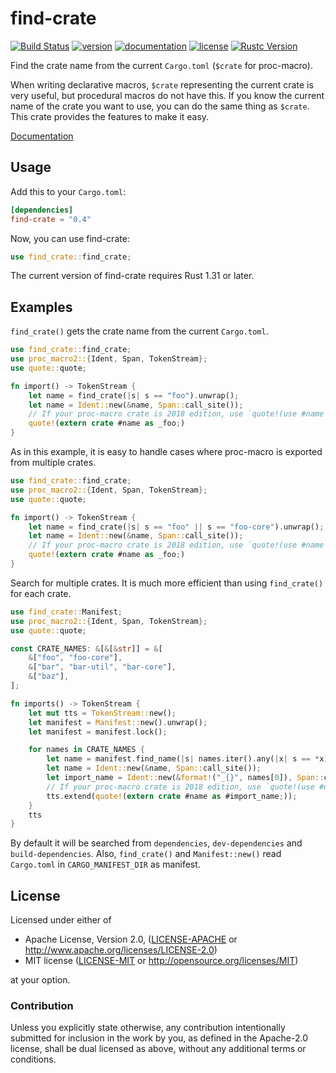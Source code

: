 # find-crate

[![Build Status](https://travis-ci.com/taiki-e/find-crate.svg?branch=master)](https://travis-ci.com/taiki-e/find-crate)
[![version](https://img.shields.io/crates/v/find-crate.svg)](https://crates.io/crates/find-crate/)
[![documentation](https://docs.rs/find-crate/badge.svg)](https://docs.rs/find-crate/)
[![license](https://img.shields.io/crates/l/find-crate.svg)](https://crates.io/crates/find-crate/)
[![Rustc Version](https://img.shields.io/badge/rustc-1.31+-lightgray.svg)](https://blog.rust-lang.org/2018/12/06/Rust-1.31-and-rust-2018.html)

Find the crate name from the current `Cargo.toml` (`$crate` for proc-macro).

When writing declarative macros, `$crate` representing the current crate is very useful, but procedural macros do not have this. If you know the current name of the crate you want to use, you can do the same thing as `$crate`. This crate provides the features to make it easy.

[Documentation](https://docs.rs/find-crate/)

## Usage

Add this to your `Cargo.toml`:

```toml
[dependencies]
find-crate = "0.4"
```

Now, you can use find-crate:

```rust
use find_crate::find_crate;
```

The current version of find-crate requires Rust 1.31 or later.

## Examples

`find_crate()` gets the crate name from the current `Cargo.toml`.

```rust
use find_crate::find_crate;
use proc_macro2::{Ident, Span, TokenStream};
use quote::quote;

fn import() -> TokenStream {
    let name = find_crate(|s| s == "foo").unwrap();
    let name = Ident::new(&name, Span::call_site());
    // If your proc-macro crate is 2018 edition, use `quote!(use #name as _foo;)` instead.
    quote!(extern crate #name as _foo;)
}
```

As in this example, it is easy to handle cases where proc-macro is exported from multiple crates.

```rust
use find_crate::find_crate;
use proc_macro2::{Ident, Span, TokenStream};
use quote::quote;

fn import() -> TokenStream {
    let name = find_crate(|s| s == "foo" || s == "foo-core").unwrap();
    let name = Ident::new(&name, Span::call_site());
    // If your proc-macro crate is 2018 edition, use `quote!(use #name as _foo;)` instead.
    quote!(extern crate #name as _foo;)
}
```

Search for multiple crates. It is much more efficient than using `find_crate()` for each crate.

```rust
use find_crate::Manifest;
use proc_macro2::{Ident, Span, TokenStream};
use quote::quote;

const CRATE_NAMES: &[&[&str]] = &[
    &["foo", "foo-core"],
    &["bar", "bar-util", "bar-core"],
    &["baz"],
];

fn imports() -> TokenStream {
    let mut tts = TokenStream::new();
    let manifest = Manifest::new().unwrap();
    let manifest = manifest.lock();

    for names in CRATE_NAMES {
        let name = manifest.find_name(|s| names.iter().any(|x| s == *x)).unwrap();
        let name = Ident::new(&name, Span::call_site());
        let import_name = Ident::new(&format!("_{}", names[0]), Span::call_site());
        // If your proc-macro crate is 2018 edition, use `quote!(use #name as #import_name;)` instead.
        tts.extend(quote!(extern crate #name as #import_name;));
    }
    tts
}
```

By default it will be searched from `dependencies`, `dev-dependencies` and `build-dependencies`.
Also, `find_crate()` and `Manifest::new()` read `Cargo.toml` in `CARGO_MANIFEST_DIR` as manifest.

## License

Licensed under either of

* Apache License, Version 2.0, ([LICENSE-APACHE](LICENSE-APACHE) or <http://www.apache.org/licenses/LICENSE-2.0>)
* MIT license ([LICENSE-MIT](LICENSE-MIT) or <http://opensource.org/licenses/MIT>)

at your option.

### Contribution

Unless you explicitly state otherwise, any contribution intentionally submitted for inclusion in the work by you, as defined in the Apache-2.0 license, shall be dual licensed as above, without any additional terms or conditions.
